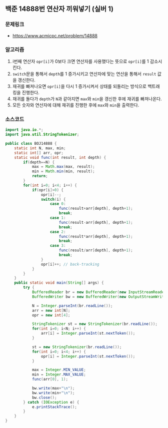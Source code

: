 ## 백준 14888번 연산자 끼워넣기 (실버 1)
### 문제링크
- https://www.acmicpc.net/problem/14888

### 알고리즘
1. i번째 연산자 `opr[i]`가 0보다 크면 연산자를 사용했다는 뜻으로 `opr[i]`를 1 감소시킨다.
2. `switch`문을 통해서 `depth`를 1 증가시키고 연산자에 맞는 연산을 통해서 `result` 값을 갱신한다.
3. 재귀를 빠져나오면 `opr[i]`을 다시 1 증가시켜서 상태를 되돌리는 방식으로 백트래킹을 진행한다.
4. 재귀를 돌다가 `depth`가 `N`과 같아지면 `max`와 `min`을 갱신한 후에 재귀를 빠져나온다.
5. 모든 숫자와 연산자에 대해 재귀를 진행한 후에 `max`와 `min`을 출력한다.

### 소스코드
```java
import java.io.*;
import java.util.StringTokenizer;

public class BOJ14888 {
    static int N, max, min;
    static int[] arr, opr;
    static void func(int result, int depth) {
        if(depth==N) {
            max = Math.max(max, result);
            min = Math.min(min, result);
            return;
        }
        for(int i=0; i<4; i++) {
            if(opr[i]>0) {
                opr[i]--;
                switch(i) {
                    case 0:
                        func(result+arr[depth], depth+1);
                        break;
                    case 1:
                        func(result-arr[depth], depth+1);
                        break;
                    case 2:
                        func(result*arr[depth], depth+1);
                        break;
                    case 3:
                        func(result/arr[depth], depth+1);
                        break;
                }
                opr[i]++; // back-tracking
            }
        }
    }
    public static void main(String[] args) {
        try {
            BufferedReader br = new BufferedReader(new InputStreamReader(System.in));
            BufferedWriter bw = new BufferedWriter(new OutputStreamWriter(System.out));

            N = Integer.parseInt(br.readLine());
            arr = new int[N];
            opr = new int[4];

            StringTokenizer st = new StringTokenizer(br.readLine());
            for(int i=0; i<N; i++) {
                arr[i] = Integer.parseInt(st.nextToken());
            }

            st = new StringTokenizer(br.readLine());
            for(int i=0; i<4; i++) {
                opr[i] = Integer.parseInt(st.nextToken());
            }

            max = Integer.MIN_VALUE;
            min = Integer.MAX_VALUE;
            func(arr[0], 1);

            bw.write(max+"\n");
            bw.write(min+"\n");
            bw.close();
        } catch (IOException e) {
            e.printStackTrace();
        }
    }
}
```